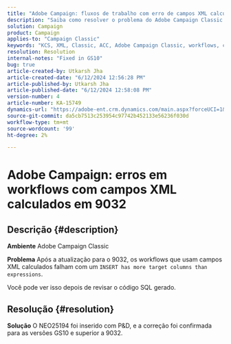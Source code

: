 ```yaml
---
title: "Adobe Campaign: fluxos de trabalho com erro de campos XML calculados em 9032"
description: "Saiba como resolver o problema do Adobe Campaign Classic após a atualização para o 9032."
solution: Campaign
product: Campaign
applies-to: "Campaign Classic"
keywords: "KCS, XML, Classic, ACC, Adobe Campaign Classic, workflows, campos XML calculados, erro, 9032"
resolution: Resolution
internal-notes: "Fixed in GS10"
bug: true
article-created-by: Utkarsh Jha
article-created-date: "6/12/2024 12:56:28 PM"
article-published-by: Utkarsh Jha
article-published-date: "6/12/2024 12:58:08 PM"
version-number: 4
article-number: KA-15749
dynamics-url: "https://adobe-ent.crm.dynamics.com/main.aspx?forceUCI=1&pagetype=entityrecord&etn=knowledgearticle&id=9370c82c-bb28-ef11-840a-00224808decd"
source-git-commit: da5cb7513c253954c97742b452133e56236f030d
workflow-type: tm+mt
source-wordcount: '99'
ht-degree: 2%

---
```


# Adobe Campaign: erros em workflows com campos XML calculados em 9032

## Descrição {#description}


<b>Ambiente</b>
Adobe Campaign Classic

<b>Problema</b>
Após a atualização para o 9032, os workflows que usam campos XML calculados falham com um `INSERT has more target columns than expressions`.

Você pode ver isso depois de revisar o código SQL gerado.




## Resolução {#resolution}


<b>Solução</b>
O NEO25194 foi inserido com P&amp;D, e a correção foi confirmada para as versões GS10 e superior a 9032.
